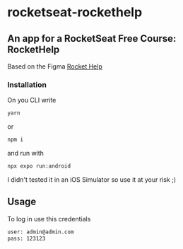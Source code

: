 # rocketseat-rockethelp
## An app for a RocketSeat Free Course: RocketHelp

Based on the Figma
[Rocket Help](https://www.figma.com/file/yOJUEUgvfQhYfYPoATX8Op/Rocket-Help---Ignite-Lab-(Community)-(Community))

### Installation
On you CLI write
```sh
yarn
```
or
```sh
npm i
```

and run with
```sh
npx expo run:android
```

I didn't tested it in an iOS Simulator so use it at your risk ;)

## Usage
To log in use this credentials

```sh
user: admin@admin.com
pass: 123123
```
